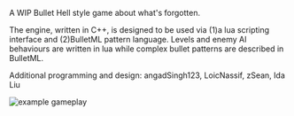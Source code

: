 A WIP Bullet Hell style game about what's forgotten.

The engine, written in C++, is designed to be used via (1)a lua scripting interface and (2)BulletML pattern language. Levels and enemy AI behaviours are written in lua while complex bullet patterns are described in BulletML.

Additional programming and design: angadSingh123, LoicNassif, zSean, Ida Liu

![example gameplay](https://github.com/darren-moore/corruption/raw/master/gifs/realGame.gif)
